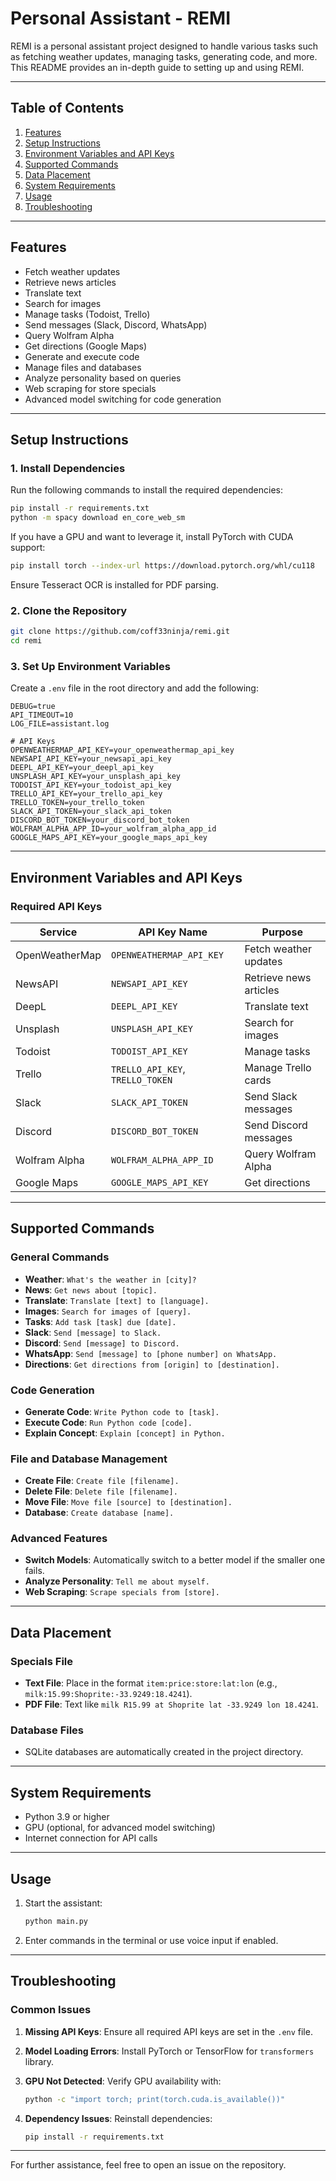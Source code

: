 # Personal Assistant - REMI

REMI is a personal assistant project designed to handle various tasks such as fetching weather updates, managing tasks, generating code, and more. This README provides an in-depth guide to setting up and using REMI.

---

## Table of Contents

1. [Features](#features)
2. [Setup Instructions](#setup-instructions)
3. [Environment Variables and API Keys](#environment-variables-and-api-keys)
4. [Supported Commands](#supported-commands)
5. [Data Placement](#data-placement)
6. [System Requirements](#system-requirements)
7. [Usage](#usage)
8. [Troubleshooting](#troubleshooting)

---

## Features

- Fetch weather updates
- Retrieve news articles
- Translate text
- Search for images
- Manage tasks (Todoist, Trello)
- Send messages (Slack, Discord, WhatsApp)
- Query Wolfram Alpha
- Get directions (Google Maps)
- Generate and execute code
- Manage files and databases
- Analyze personality based on queries
- Web scraping for store specials
- Advanced model switching for code generation

---

## Setup Instructions

### 1. Install Dependencies

Run the following commands to install the required dependencies:

```bash
pip install -r requirements.txt
python -m spacy download en_core_web_sm
```

If you have a GPU and want to leverage it, install PyTorch with CUDA support:

```bash
pip install torch --index-url https://download.pytorch.org/whl/cu118
```

Ensure Tesseract OCR is installed for PDF parsing.

### 2. Clone the Repository

```bash
git clone https://github.com/coff33ninja/remi.git
cd remi
```

### 3. Set Up Environment Variables

Create a `.env` file in the root directory and add the following:

```env
DEBUG=true
API_TIMEOUT=10
LOG_FILE=assistant.log

# API Keys
OPENWEATHERMAP_API_KEY=your_openweathermap_api_key
NEWSAPI_API_KEY=your_newsapi_api_key
DEEPL_API_KEY=your_deepl_api_key
UNSPLASH_API_KEY=your_unsplash_api_key
TODOIST_API_KEY=your_todoist_api_key
TRELLO_API_KEY=your_trello_api_key
TRELLO_TOKEN=your_trello_token
SLACK_API_TOKEN=your_slack_api_token
DISCORD_BOT_TOKEN=your_discord_bot_token
WOLFRAM_ALPHA_APP_ID=your_wolfram_alpha_app_id
GOOGLE_MAPS_API_KEY=your_google_maps_api_key
```

---

## Environment Variables and API Keys

### Required API Keys

| Service            | API Key Name               | Purpose                          |
|--------------------|---------------------------|----------------------------------|
| OpenWeatherMap     | `OPENWEATHERMAP_API_KEY`  | Fetch weather updates           |
| NewsAPI            | `NEWSAPI_API_KEY`         | Retrieve news articles          |
| DeepL              | `DEEPL_API_KEY`           | Translate text                  |
| Unsplash           | `UNSPLASH_API_KEY`        | Search for images               |
| Todoist            | `TODOIST_API_KEY`         | Manage tasks                    |
| Trello             | `TRELLO_API_KEY`, `TRELLO_TOKEN` | Manage Trello cards      |
| Slack              | `SLACK_API_TOKEN`         | Send Slack messages             |
| Discord            | `DISCORD_BOT_TOKEN`       | Send Discord messages           |
| Wolfram Alpha      | `WOLFRAM_ALPHA_APP_ID`    | Query Wolfram Alpha             |
| Google Maps        | `GOOGLE_MAPS_API_KEY`     | Get directions                  |

---

## Supported Commands

### General Commands

- **Weather**: `What's the weather in [city]?`
- **News**: `Get news about [topic].`
- **Translate**: `Translate [text] to [language].`
- **Images**: `Search for images of [query].`
- **Tasks**: `Add task [task] due [date].`
- **Slack**: `Send [message] to Slack.`
- **Discord**: `Send [message] to Discord.`
- **WhatsApp**: `Send [message] to [phone number] on WhatsApp.`
- **Directions**: `Get directions from [origin] to [destination].`

### Code Generation

- **Generate Code**: `Write Python code to [task].`
- **Execute Code**: `Run Python code [code].`
- **Explain Concept**: `Explain [concept] in Python.`

### File and Database Management

- **Create File**: `Create file [filename].`
- **Delete File**: `Delete file [filename].`
- **Move File**: `Move file [source] to [destination].`
- **Database**: `Create database [name].`

### Advanced Features

- **Switch Models**: Automatically switch to a better model if the smaller one fails.
- **Analyze Personality**: `Tell me about myself.`
- **Web Scraping**: `Scrape specials from [store].`

---

## Data Placement

### Specials File

- **Text File**: Place in the format `item:price:store:lat:lon` (e.g., `milk:15.99:Shoprite:-33.9249:18.4241`).
- **PDF File**: Text like `milk R15.99 at Shoprite lat -33.9249 lon 18.4241`.

### Database Files

- SQLite databases are automatically created in the project directory.

---

## System Requirements

- Python 3.9 or higher
- GPU (optional, for advanced model switching)
- Internet connection for API calls

---

## Usage

1. Start the assistant:

   ```bash
   python main.py
   ```

2. Enter commands in the terminal or use voice input if enabled.

---

## Troubleshooting

### Common Issues

1. **Missing API Keys**: Ensure all required API keys are set in the `.env` file.
2. **Model Loading Errors**: Install PyTorch or TensorFlow for `transformers` library.
3. **GPU Not Detected**: Verify GPU availability with:

   ```bash
   python -c "import torch; print(torch.cuda.is_available())"
   ```

4. **Dependency Issues**: Reinstall dependencies:

   ```bash
   pip install -r requirements.txt
   ```

---

For further assistance, feel free to open an issue on the repository.

